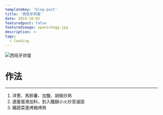 ```yaml
---
templateKey: 'blog-post'
title: '西班牙烘蛋'
date: 2019-10-02
featuredpost: false
featuredimage: spanishegg.jpg
description: >-
tags:
  - Cooking
---
```

![西班牙烘蛋](/spanishegg.jpg)

# 作法
___
  
1. 洋蔥、馬鈴薯、加鹽、胡椒炒熟  
2. 適量蛋液加料，到入鐵鍋小火炒至凝固  
3. 鋪蔬菜進烤箱烤熟  

